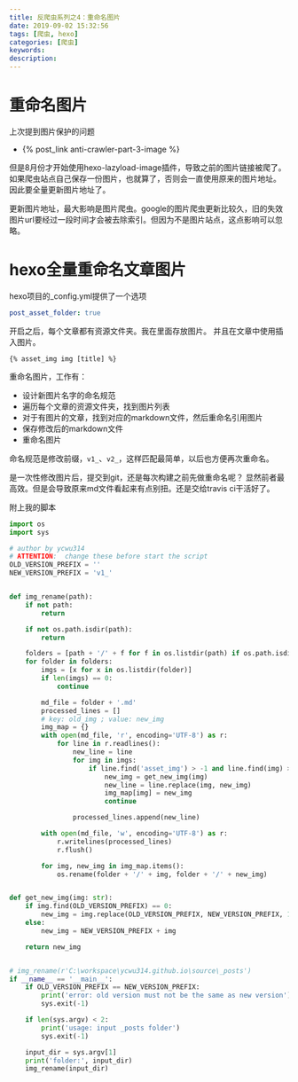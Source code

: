 ```yaml
---
title: 反爬虫系列之4：重命名图片
date: 2019-09-02 15:32:56
tags: [爬虫, hexo]
categories: [爬虫]
keywords:
description:
---
```


# 重命名图片

上次提到图片保护的问题
- {% post_link anti-crawler-part-3-image %}

但是8月份才开始使用hexo-lazyload-image插件，导致之前的图片链接被爬了。如果爬虫站点自己保存一份图片，也就算了，否则会一直使用原来的图片地址。
因此要全量更新图片地址了。

更新图片地址，最大影响是图片爬虫。google的图片爬虫更新比较久，旧的失效图片url要经过一段时间才会被去除索引。但因为不是图片站点，这点影响可以忽略。
<!-- more -->

# hexo全量重命名文章图片

hexo项目的_config.yml提供了一个选项
```yml
post_asset_folder: true
```
开启之后，每个文章都有资源文件夹。我在里面存放图片。
并且在文章中使用插入图片。
```
{% asset_img img [title] %}
```

重命名图片，工作有：
- 设计新图片名字的命名规范
- 遍历每个文章的资源文件夹，找到图片列表
- 对于有图片的文章，找到对应的markdown文件，然后重命名引用图片
- 保存修改后的markdown文件
- 重命名图片

命名规范是修改前缀，`v1_`、`v2_`，这样匹配最简单，以后也方便再次重命名。

是一次性修改图片后，提交到git，还是每次构建之前先做重命名呢？
显然前者最高效。但是会导致原来md文件看起来有点别扭。还是交给travis ci干活好了。

附上我的脚本
```python
import os
import sys

# author by ycwu314
# ATTENTION:  change these before start the script
OLD_VERSION_PREFIX = ''
NEW_VERSION_PREFIX = 'v1_'


def img_rename(path):
    if not path:
        return

    if not os.path.isdir(path):
        return

    folders = [path + '/' + f for f in os.listdir(path) if os.path.isdir(path + '/' + f)]
    for folder in folders:
        imgs = [x for x in os.listdir(folder)]
        if len(imgs) == 0:
            continue

        md_file = folder + '.md'
        processed_lines = []
        # key: old_img ; value: new_img
        img_map = {}
        with open(md_file, 'r', encoding='UTF-8') as r:
            for line in r.readlines():
                new_line = line
                for img in imgs:
                    if line.find('asset_img') > -1 and line.find(img) > -1:
                        new_img = get_new_img(img)
                        new_line = line.replace(img, new_img)
                        img_map[img] = new_img
                        continue

                processed_lines.append(new_line)

        with open(md_file, 'w', encoding='UTF-8') as r:
            r.writelines(processed_lines)
            r.flush()

        for img, new_img in img_map.items():
            os.rename(folder + '/' + img, folder + '/' + new_img)


def get_new_img(img: str):
    if img.find(OLD_VERSION_PREFIX) == 0:
        new_img = img.replace(OLD_VERSION_PREFIX, NEW_VERSION_PREFIX, 1)
    else:
        new_img = NEW_VERSION_PREFIX + img

    return new_img


# img_rename(r'C:\workspace\ycwu314.github.io\source\_posts')
if __name__ == '__main__':
    if OLD_VERSION_PREFIX == NEW_VERSION_PREFIX:
        print('error: old version must not be the same as new version')
        sys.exit(-1)

    if len(sys.argv) < 2:
        print('usage: input _posts folder')
        sys.exit(-1)

    input_dir = sys.argv[1]
    print('folder:', input_dir)
    img_rename(input_dir)
```